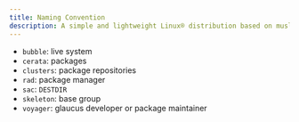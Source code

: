 ```yaml
---
title: Naming Convention
description: A simple and lightweight Linux® distribution based on musl libc and toybox
---
```


- `bubble`: live system
- `cerata`: packages
- `clusters`: package repositories
- `rad`: package manager
- `sac`: `DESTDIR`
- `skeleton`: base group
- `voyager`: glaucus developer or package maintainer
